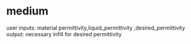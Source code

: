 # medium

user inputs: material permittivity,liquid_permittivity ,desired_permittivity </br>
output: necessary infill for desired permittivity
